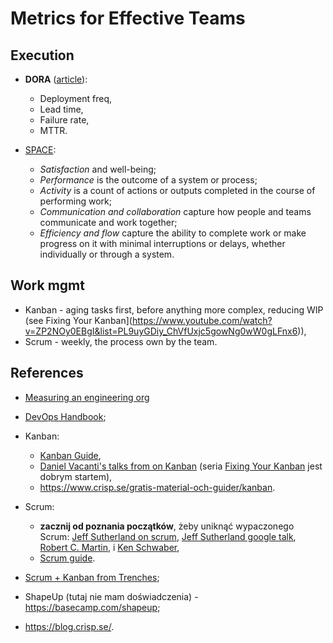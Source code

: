 # Metrics for Effective Teams

## Execution

- **DORA** ([article](https://cloud.google.com/blog/products/devops-sre/using-the-four-keys-to-measure-your-devops-performance)):
   - Deployment freq,
   - Lead time,
   - Failure rate,
   - MTTR.

- [SPACE](https://queue.acm.org/detail.cfm?id=3454124):

   - *Satisfaction* and well-being;
   - *Performance* is the outcome of a system or process;
   - *Activity* is a count of actions or outputs completed in the course of performing work;
   - *Communication and collaboration* capture how people and teams communicate and work together;
   - *Efficiency and flow* capture the ability to complete work or make progress on it with minimal interruptions or delays, whether individually or through a system.

<!--
At the current iteration (tech < 20 engineers), no issues with quality, focus on flow of delivery:
Deployment Frequency:
production
      I track the whole system (as the primary  KPI) and per component (supportive, to have it for detailed discussions or as data for the retrospective).
Mean Lead Time for Change - from opening PR as a draft, in our company, we open such a PR as a very first step. Ar our scale, it is sufficient.
Change Failure Rate - I do not track it precisely; I update a Google Spreadsheet/Google Notebook when it happens.
Mean Time to Recovery - I consider only incidents P1 and P2.
On which metrics you focus first, it depends on the size of your engineering and your current challenges.
I bring at the 1on1 and retros DF and Lead Time; there were a few times when we talked about CFR.
-->

## Work mgmt

- Kanban - aging tasks first, before anything more complex, reducing WIP (see Fixing Your Kanban](https://www.youtube.com/watch?v=ZP2NOy0EBgI&list=PL9uyGDiy_ChVfUxjc5gowNg0wW0gLFnx6)),
- Scrum - weekly, the process own by the team.

## References

- [Measuring an engineering org](https://lethain.com/measuring-engineering-organizations/)
- [DevOps Handbook](https://www.amazon.com/DevOps-Handbook-World-Class-Reliability-Organizations/dp/1942788002);
- Kanban:

  - [Kanban Guide](https://prokanban.org/the-kanban-guide/),
  - [Daniel Vacanti's talks from on Kanban](https://www.youtube.com/watch?v=689kYrWGqfE) (seria [Fixing Your Kanban](https://www.youtube.com/watch?v=ZP2NOy0EBgI&list=PL9uyGDiy_ChVfUxjc5gowNg0wW0gLFnx6) jest dobrym startem),
  - https://www.crisp.se/gratis-material-och-guider/kanban.

- Scrum:

  - **zacznij od poznania początków**, żeby uniknąć wypaczonego Scrum: [Jeff Sutherland on scrum](https://www.youtube.com/watch?v=O7cA1q0XwhE), [Jeff Sutherland google talk](https://www.youtube.com/watch?v=M1q6b9JI2Wc), [Robert C. Martin](https://www.youtube.com/watch?v=hG4LH6P8Syk), i [Ken Schwaber](https://www.youtube.com/watch?v=IyNPeTn8fpo),
  - [Scrum guide](https://www.scrum.org/resources/scrum-guide).

- [Scrum + Kanban from Trenches](https://www.infoq.com/minibooks/scrum-xp-from-the-trenches-2/);
- ShapeUp (tutaj nie mam doświadczenia) - https://basecamp.com/shapeup;
- https://blog.crisp.se/.

